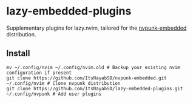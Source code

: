 # lazy-embedded-plugins

Supplementary plugins for lazy.nvim, tailored for the [nvpunk-embedded](https://github.com/ItsNayabSD/nvpunk-embedded) distribution.

## Install
```shell
mv ~/.config/nvim ~/.config/nvim.old # Backup your existing nvim configuration if present
git clone https://github.com/ItsNayabSD/nvpunk-embedded.git ~/.config/nvim # Clone nvpunk distribution
git clone https://github.com/ItsNayabSD/lazy-embedded-plugins.git ~/.config/nvpunk # Add user plugins
```

